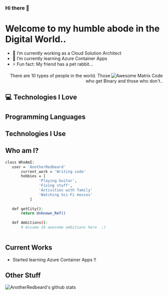 ### Hi there 👋
<h1>Welcome to my humble abode in the Digital World..</h1> 

- 🔭 I’m currently working as a Cloud Solution Architect
- 🌱 I’m currently learning Azure Container Apps
- ⚡ Fun fact: My friend has a pet rabbit...


<img src = 'https://thumbs.gfycat.com/DisastrousMemorableHorse-size_restricted.gif' alt = 'Awesome Matrix Code' align='right'/>

<div style="text-align: right">There are 10 types of people in the world. Those who get Binary and those who don't.. </div>

## :computer: Technologies I Love


## Programming Languages

 
 ## Technologies I Use

 
 ## Who am I?
 ```bash
 class WhoAmI:
 	user = 'AnotherRedbeard'
		current_work = 'Writing code'
		hobbies = [
				'Playing Guitar',
				'Fixing stuff',
				'Activities with family'
				'Watching Sci-Fi movies'
			]
	
	def getCity():
		return Unknown_Ref()
	
	def Ambitions():
		# Assume 10 awesome ambitions here  ;)
	
 ```
 
## Current Works
 * Started learning Azure Container Apps !!
 
## Other Stuff


![AnotherRedbeard's github stats](https://github-readme-stats.vercel.app/api?username=AnotherRedbeard&show_icons=true&hide=[%22issues%22])
